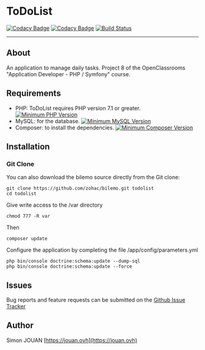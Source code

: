 # ToDoList

[![Codacy Badge](https://api.codacy.com/project/badge/Grade/b80f4876ec6c4eb4883e6820f3736191)](https://www.codacy.com/app/zohac/ToDoList?utm_source=github.com&amp;utm_medium=referral&amp;utm_content=zohac/ToDoList&amp;utm_campaign=Badge_Grade)
[![Codacy Badge](https://api.codacy.com/project/badge/Coverage/b80f4876ec6c4eb4883e6820f3736191)](https://www.codacy.com/app/zohac/ToDoList?utm_source=github.com&utm_medium=referral&utm_content=zohac/ToDoList&utm_campaign=Badge_Coverage)
[![Build Status](https://travis-ci.org/zohac/ToDoList.svg?branch=master)](https://travis-ci.org/zohac/ToDoList)

---

## About

An application to manage daily tasks.
Project 8 of the OpenClassrooms "Application Developer - PHP / Symfony" course.

## Requirements

+ PHP: ToDoList requires PHP version 7.1 or greater. [![Minimum PHP Version](https://img.shields.io/badge/php-%3E%3D%207.1-8892BF.svg?style=flat-square)](https://php.net/)
+ MySQL: for the database. [![Minimum MySQL Version](https://img.shields.io/badge/MySQL-%3E%3D5.7-blue.svg?style=flat-square)](https://www.mysql.com/fr/downloads/)
+ Composer: to install the dependencies. [![Minimum Composer Version](https://img.shields.io/badge/Composer-%3E%3D1.6-red.svg?style=flat-square)](https://getcomposer.org/download/)

## Installation

### Git Clone

You can also download the bilemo source directly from the Git clone:

    git clone https://github.com/zohac/bilemo.git todolist
    cd todolist

Give write access to the /var directory

    chmod 777 -R var

Then

    composer update

Configure the application by completing the file /app/config/parameters.yml

    php bin/console doctrine:schema:update --dump-sql
    php bin/console doctrine:schema:update --force

## Issues

Bug reports and feature requests can be submitted on the [Github Issue Tracker](https://github.com/zohac/ToDoList/issues)

## Author

Simon JOUAN
[https://jouan.ovh](https://jouan.ovh)
